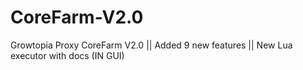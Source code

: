 # CoreFarm-V2.0
Growtopia Proxy CoreFarm V2.0 || Added 9 new features || New Lua executor with docs (IN GUI)
